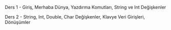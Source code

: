 Ders 1 - Giriş, Merhaba Dünya, Yazdırma Komutları, String ve Int Değişkenler

Ders 2 - String, Int, Double, Char Değişkenler, Klavye Veri Girişleri, Dönüşümler